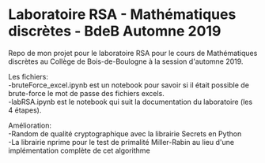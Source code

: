 # Laboratoire RSA - Mathématiques discrètes - BdeB Automne 2019
Repo de mon projet pour le laboratoire RSA pour le cours de Mathématiques discrètes au Collège de Bois-de-Boulogne à la session d'automne 2019.

Les fichiers:
<br>-bruteForce_excel.ipynb est un notebook pour savoir si il était possible de brute-force le mot de passe des fichiers excels.
<br>-labRSA.ipynb est le notebook qui suit la documentation du laboratoire (les 4 étapes).

Amélioration:
<br>-Random de qualité cryptographique avec la librairie Secrets en Python
<br>-La librairie nprime pour le test de primalité Miller-Rabin au lieu d'une implémentation complète de cet algorithme
